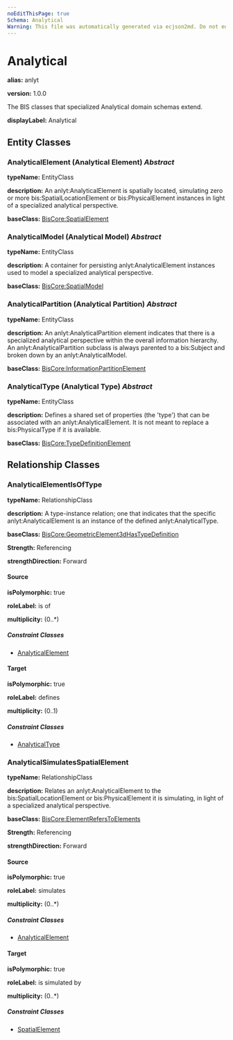 ```yaml
---
noEditThisPage: true
Schema: Analytical
Warning: This file was automatically generated via ecjson2md. Do not edit this file. Any edits made to this file will be overwritten the next time it is generated.
---
```


# Analytical

**alias:** anlyt

**version:** 1.0.0

The BIS classes that specialized Analytical domain schemas extend.

**displayLabel:** Analytical

## Entity Classes

### **AnalyticalElement** (Analytical Element) *Abstract*

**typeName:** EntityClass

**description:** An anlyt:AnalyticalElement is spatially located, simulating zero or more bis:SpatialLocationElement or bis:PhysicalElement instances in light of a specialized analytical perspective.

**baseClass:** [BisCore:SpatialElement](biscore.ecschema.md#spatialelement)

### **AnalyticalModel** (Analytical Model) *Abstract*

**typeName:** EntityClass

**description:** A container for persisting anlyt:AnalyticalElement instances used to model a specialized analytical perspective.

**baseClass:** [BisCore:SpatialModel](biscore.ecschema.md#spatialmodel)

### **AnalyticalPartition** (Analytical Partition) *Abstract*

**typeName:** EntityClass

**description:** An anlyt:AnalyticalPartition element indicates that there is a specialized analytical perspective within the overall information hierarchy. An anlyt:AnalyticalPartition subclass is always parented to a bis:Subject and broken down by an anlyt:AnalyticalModel.

**baseClass:** [BisCore:InformationPartitionElement](biscore.ecschema.md#informationpartitionelement)

### **AnalyticalType** (Analytical Type) *Abstract*

**typeName:** EntityClass

**description:** Defines a shared set of properties (the 'type') that can be associated with an anlyt:AnalyticalElement. It is not meant to replace a bis:PhysicalType if it is available.

**baseClass:** [BisCore:TypeDefinitionElement](biscore.ecschema.md#typedefinitionelement)

## Relationship Classes

### **AnalyticalElementIsOfType**

**typeName:** RelationshipClass

**description:** A type-instance relation; one that indicates that the specific anlyt:AnalyticalElement is an instance of the defined anlyt:AnalyticalType.

**baseClass:** [BisCore:GeometricElement3dHasTypeDefinition](biscore.ecschema.md#geometricelement3dhastypedefinition)

**Strength:** Referencing

**strengthDirection:** Forward

#### Source

**isPolymorphic:** true

**roleLabel:** is of

**multiplicity:** (0..*)

##### Constraint Classes

- [AnalyticalElement](analytical.ecschema.md#analyticalelement)

#### Target

**isPolymorphic:** true

**roleLabel:** defines

**multiplicity:** (0..1)

##### Constraint Classes

- [AnalyticalType](analytical.ecschema.md#analyticaltype)

### **AnalyticalSimulatesSpatialElement**

**typeName:** RelationshipClass

**description:** Relates an anlyt:AnalyticalElement to the bis:SpatialLocationElement or bis:PhysicalElement it is simulating, in light of a specialized analytical perspective.

**baseClass:** [BisCore:ElementRefersToElements](biscore.ecschema.md#elementreferstoelements)

**Strength:** Referencing

**strengthDirection:** Forward

#### Source

**isPolymorphic:** true

**roleLabel:** simulates

**multiplicity:** (0..*)

##### Constraint Classes

- [AnalyticalElement](analytical.ecschema.md#analyticalelement)

#### Target

**isPolymorphic:** true

**roleLabel:** is simulated by

**multiplicity:** (0..*)

##### Constraint Classes

- [SpatialElement](biscore.ecschema.md#spatialelement)
